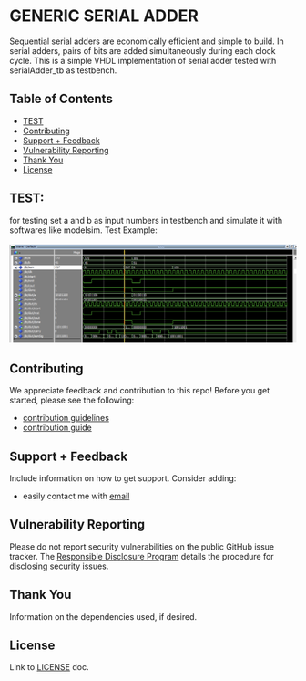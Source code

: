 # GENERIC SERIAL ADDER
Sequential serial adders are economically efficient and simple to build. In serial adders, pairs of bits are added simultaneously during each clock cycle. This is a simple VHDL implementation of serial adder tested with serialAdder_tb as testbench.

## Table of Contents

- [TEST](#test)
- [Contributing](#contributing)
- [Support + Feedback](#support--feedback)
- [Vulnerability Reporting](#vulnerability-reporting)
- [Thank You](#thank-you)
- [License](#license)


## TEST:
for testing set a and b as input numbers in testbench and simulate it with softwares like modelsim. 
Test Example:
<br></br>
![modelsim test example](https://github.com/mrezaamini/Serial-Adder/blob/main/test.png)

## Contributing

We appreciate feedback and contribution to this repo! Before you get started, please see the following:

- [contribution guidelines](https://github.com/mrezaamini/Serial-Adder/blob/master/GENERAL-CONTRIBUTING.md)
- [contribution guide](CONTRIBUTING.md)

## Support + Feedback

Include information on how to get support. Consider adding:
- easily contact me with [email](aminiamini433@yahoo.fr)

## Vulnerability Reporting

Please do not report security vulnerabilities on the public GitHub issue tracker. The [Responsible Disclosure Program](https://auth0.com/whitehat) details the procedure for disclosing security issues.

## Thank You

Information on the dependencies used, if desired.

## License

Link to [LICENSE](LICENSE) doc.
